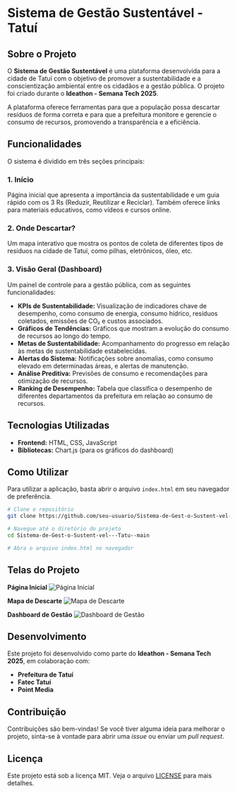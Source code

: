# Sistema de Gestão Sustentável - Tatuí

## Sobre o Projeto

O **Sistema de Gestão Sustentável** é uma plataforma desenvolvida para a cidade de Tatuí com o objetivo de promover a sustentabilidade e a conscientização ambiental entre os cidadãos e a gestão pública. O projeto foi criado durante o **Ideathon - Semana Tech 2025**.

A plataforma oferece ferramentas para que a população possa descartar resíduos de forma correta e para que a prefeitura monitore e gerencie o consumo de recursos, promovendo a transparência e a eficiência.

## Funcionalidades

O sistema é dividido em três seções principais:

### 1. Início

Página inicial que apresenta a importância da sustentabilidade e um guia rápido com os 3 Rs (Reduzir, Reutilizar e Reciclar). Também oferece links para materiais educativos, como vídeos e cursos online.

### 2. Onde Descartar?

Um mapa interativo que mostra os pontos de coleta de diferentes tipos de resíduos na cidade de Tatuí, como pilhas, eletrônicos, óleo, etc.

### 3. Visão Geral (Dashboard)

Um painel de controle para a gestão pública, com as seguintes funcionalidades:

*   **KPIs de Sustentabilidade:** Visualização de indicadores chave de desempenho, como consumo de energia, consumo hídrico, resíduos coletados, emissões de CO₂ e custos associados.
*   **Gráficos de Tendências:** Gráficos que mostram a evolução do consumo de recursos ao longo do tempo.
*   **Metas de Sustentabilidade:** Acompanhamento do progresso em relação às metas de sustentabilidade estabelecidas.
*   **Alertas do Sistema:** Notificações sobre anomalias, como consumo elevado em determinadas áreas, e alertas de manutenção.
*   **Análise Preditiva:** Previsões de consumo e recomendações para otimização de recursos.
*   **Ranking de Desempenho:** Tabela que classifica o desempenho de diferentes departamentos da prefeitura em relação ao consumo de recursos.

## Tecnologias Utilizadas

*   **Frontend:** HTML, CSS, JavaScript
*   **Bibliotecas:** Chart.js (para os gráficos do dashboard)

## Como Utilizar

Para utilizar a aplicação, basta abrir o arquivo `index.html` em seu navegador de preferência.

```bash
# Clone o repositório
git clone https://github.com/seu-usuario/Sistema-de-Gest-o-Sustent-vel---Tatu--main.git

# Navegue até o diretório do projeto
cd Sistema-de-Gest-o-Sustent-vel---Tatu--main

# Abra o arquivo index.html no navegador
```

## Telas do Projeto


**Página Inicial**
![Página Inicial](url_da_imagem_da_pagina_inicial)

**Mapa de Descarte**
![Mapa de Descarte](url_da_imagem_do_mapa)

**Dashboard de Gestão**
![Dashboard de Gestão](url_da_imagem_do_dashboard)

## Desenvolvimento

Este projeto foi desenvolvido como parte do **Ideathon - Semana Tech 2025**, em colaboração com:

*   **Prefeitura de Tatuí**
*   **Fatec Tatuí**
*   **Point Media**

## Contribuição

Contribuições são bem-vindas! Se você tiver alguma ideia para melhorar o projeto, sinta-se à vontade para abrir uma *issue* ou enviar um *pull request*.

## Licença

Este projeto está sob a licença MIT. Veja o arquivo [LICENSE](LICENSE) para mais detalhes.

